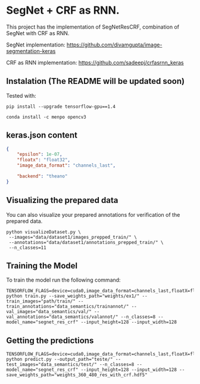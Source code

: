 
# SegNet + CRF as RNN.

This project has the implementation of SegNetResCRF, combination of SegNet with CRF as RNN.

SegNet implementation: https://github.com/divamgupta/image-segmentation-keras

CRF as RNN implementation: https://github.com/sadeepj/crfasrnn_keras

##  Instalation (The README will be updated soon)

Tested with:

	pip install --upgrade tensorflow-gpu==1.4

	conda install -c menpo opencv3 

## keras.json content
```json
{
    "epsilon": 1e-07, 
    "floatx": "float32", 
    "image_data_format": "channels_last", 

    "backend": "theano"
}
```

## Visualizing the prepared data

You can also visualize your prepared annotations for verification of the prepared data.

```shell
python visualizeDataset.py \
 --images="data/dataset1/images_prepped_train/" \
 --annotations="data/dataset1/annotations_prepped_train/" \
 --n_classes=11 
```


## Training the Model

To train the model run the following command:

```shell
TENSORFLOW_FLAGS=device=cuda0,image_data_format=channels_last,floatX=float32 python train.py --save_weights_path="weights/ex1/" --train_images="path/train/" --train_annotations="data_semantics/trainannot/" --val_images="data_semantics/val/" --val_annotations="data_semantics/valannot/" --n_classes=8 --model_name="segnet_res_crf" --input_height=128 --input_width=128
```

## Getting the predictions

```shell
TENSORFLOW_FLAGS=device=cuda0,image_data_format=channels_last,floatX=float32 python predict.py --output_path="teste/" --test_images="data_semantics/test/" --n_classes=8 --model_name="segnet_res_crf" --input_height=128 --input_width=128 --save_weights_path="weights_360_480_res_with_crf.hdf5"
```
